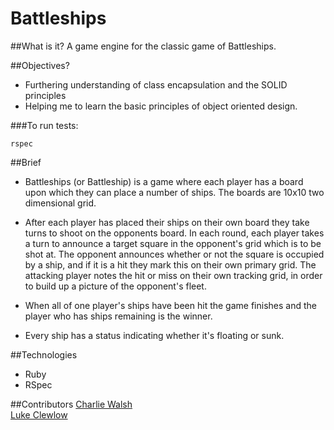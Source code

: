 # Battleships

##What is it? 
A game engine for the classic game of Battleships. 

##Objectives?
* Furthering understanding of class encapsulation and the SOLID principles
* Helping me to learn the basic principles of object oriented design. 

###To run tests:
```
rspec
```

##Brief

* Battleships (or Battleship) is a game where each player has a board upon which they can place a number of ships. The boards are 10x10 two dimensional grid.

* After each player has placed their ships on their own board they take turns to shoot on the opponents board. In each round, each player takes a turn to announce a target square in the opponent's grid which is to be shot at. The opponent announces whether or not the square is occupied by a ship, and if it is a hit they mark this on their own primary grid. The attacking player notes the hit or miss on their own tracking grid, in order to build up a picture of the opponent's fleet.

* When all of one player's ships have been hit the game finishes and the player who has ships remaining is the winner.

* Every ship has a status indicating whether it's floating or sunk.

##Technologies
* Ruby
* RSpec

##Contributors
[Charlie Walsh](https://github.com/ciawalsh)  
[Luke Clewlow](https://github.com/lukeclewlow)  
